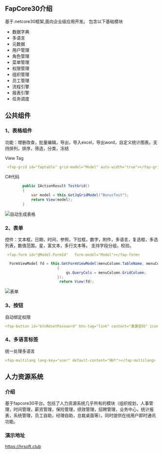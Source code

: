 
## FapCore30介绍
基于.netcore30框架,面向企业级应用开发。
包含以下基础模块
- 数据字典
- 多语言
- 元数据
- 用户管理
- 角色管理
- 菜单管理
- 权限管理
- 组织管理
- 员工管理
- 流程引擎
- 报表引擎
- 任务调度


## 公共组件

### 1、表格组件
功能：增删改查，批量编辑，导出，导入excel，导出word，自定义统计图表。支持排列，排序，筛选，分类，冻结

View Tag
```yaml
 <fap-grid id="faptable" grid-model="Model" auto-width="true"></fap-grid>
```
C#代码
```csharp
        public IActionResult TestGrid()
        {
            var model = this.GetJqGridModel("BonusTest");
            return View(model);
        }
```
![自动生成表格](https://img2020.cnblogs.com/blog/1852668/202003/1852668-20200309125612020-1464387791.png)

### 2、表单
控件：文本框，日期，时间，参照，下拉框，数字，附件，多语言，复选框，多选列表，数值范围，星，富文本，多行文本等。
支持字段分组，校验。

```yaml
 <fap-form id="@Model.FormId"   form-model="Model"></fap-form>
```

```csharp
  FormViewModel fd = this.GetFormViewModel(menuColumn.TableName, menuColumn.GridId, fid, qs =>
                        {
                            qs.QueryCols = menuColumn.GridColumn;
                        });
                         return View(fd);
```
![表单](https://img2020.cnblogs.com/blog/1852668/202003/1852668-20200309125622256-2012512280.png)


### 3、按钮
自动绑定权限
```yaml
<fap-button id="btnResetPassword" btn-tag="link" content="重置密码" icon-before="fa fa-cog blue" class-name="info"></fap-button>
```
### 4、多语言标签
统一处理多语言
```yaml
<fap-multilang lang-key="user" default-content="用户"></fap-multilang>
```
## 人力资源系统
### 介绍
基于fapcore30平台。包括了人力资源系统几乎所有的模块（组织规划，人事管理，时间管理，薪资管理，保险管理，绩效管理，招聘管理，业务中心，统计报表，系统管理，员工自助，经理自助，总裁桌面等）。同时提供在线用户即时通讯功能。
### 演示地址
https://hrsoft.club

